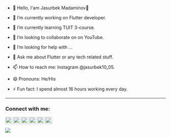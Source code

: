 - 👋 Hello, I'am Jasurbek Madaminov👋

- 🔭 I’m currently working on Flutter developer.
- 🌱 I’m currently learning TUIT 3-course.
- 👯 I’m looking to collaborate on on YouTube.
- 🤔 I’m looking for help with ...
- 💬 Ask me about Flutter or any tech related stuff.
- 📫 How to reach me: Instagram @jasurbek10_05.
- 😄 Pronouns: He/His
- ⚡ Fun fact: I spend almost 16 hours working every day.
<hr />


### Connect with me:

[<img align="left" alt="codeSTACKr | YouTube" width="22px" src="https://cdn.jsdelivr.net/npm/simple-icons@v3/icons/youtube.svg" />][youtube]
[<img align="left" alt="codeSTACKr | LinkedIn" width="22px" src="https://cdn.jsdelivr.net/npm/simple-icons@v3/icons/linkedin.svg" />][linkedin]
[<img align="left" alt="codeSTACKr | Instagram" width="22px" src="https://cdn.jsdelivr.net/npm/simple-icons@v3/icons/instagram.svg" />][instagram]
[<img align="left" alt="codeSTACKr | Facebook" width="22px" src="https://cdn.jsdelivr.net/npm/simple-icons@v3/icons/facebook.svg" />][facebook]
[<img align="left" alt="codeSTACKr | Facebook" width="22px" src="https://cdn.jsdelivr.net/npm/simple-icons@v3/icons/odnoklassniki.svg" />][odnoklassniki]
[<img align="left" alt="codeSTACKr | Telegram" width="22px" src="https://cdn.jsdelivr.net/npm/simple-icons@v3/icons/telegram.svg" />][telegram]



<br />
<br />
<img src="https://github-readme-stats.vercel.app/api?username=jasurbekcoder01&&show_icons=true&title_color=ffffff&icon_color=bb2acf&text_color=daf7dc&bg_color=191919">

[youtube]: https://youtube.com/codeSTACKr
[linkedin]: https://www.linkedin.com/in/jasurbek-madaminov-66331a1aa/
[instagram]: https://www.instagram.com/jasurbek10_05/
[facebook]: https://www.facebook.com/jasurbek.madaminov.710/
[odnoklassniki]: https://ok.ru/profile/567380386742
[telegram]: http://t.me/flutter_developer01
